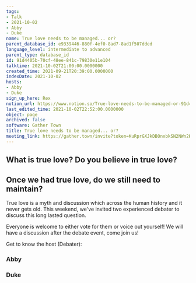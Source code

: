 ```yaml
---
tags:
- Talk
- 2021-10-02
- Abby
- Duke
name: True love needs to be managed... or?
parent_database_id: e9339446-880f-4ef0-8ad7-8ad1f507dded
language_level: intermediate to advanced
parent_type: database_id
id: 91d4405b-70cf-48ee-841c-79830e11e104
talktime: 2021-10-02T21:00:00.0000000
created_time: 2021-09-21T20:39:00.0000000
indexDate: 2021-10-02
hosts:
- Abby
- Duke
sign_up_here: Rex
notion_url: https://www.notion.so/True-love-needs-to-be-managed-or-91d4405b70cf48ee841c79830e11e104
last_edited_time: 2021-10-02T22:52:00.0000000
object: page
archived: false
software: Gather Town
title: True love needs to be managed... or?
meeting_link: https://gather.town/invite?token=KuRprGXJkDBOnxbkSN2NWn2HuHjwl9GJ
---
```



## What is true love? Do you believe in true love? 
## Once we had true love, do we still need to maintain?

True love is a myth and discussion which across the human history and it never gets old. This weekend, we've invited two experienced debater to discuss this long lasted question.

Everyone is welcome to either vote for them or voice out yourself! We will have a discussion after the debate event, come join us!

Get to know the host (Debater):
### Abby
### Duke






